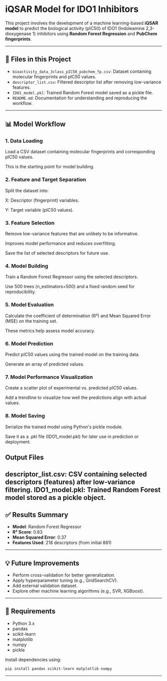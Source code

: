 # iQSAR Model for IDO1 Inhibitors

This project involves the development of a machine learning-based **iQSAR model** to predict the biological activity (pIC50) of IDO1 (Indoleamine 2,3-dioxygenase 1) inhibitors using **Random Forest Regression** and **PubChem fingerprints**.

---

## 📁 Files in this Project

- `bioactivity_data_3class_pIC50_pubchem_fp.csv`: Dataset containing molecular fingerprints and pIC50 values.
- `descriptor_list.csv`: Filtered descriptor list after removing low-variance features.
- `IDO1_model.pkl`: Trained Random Forest model saved as a pickle file.
- `README.md`: Documentation for understanding and reproducing the workflow.

---

## 📊 Model Workflow

### 1. Data Loading
Load a CSV dataset containing molecular fingerprints and corresponding pIC50 values.

This is the starting point for model building.

### 2. Feature and Target Separation
Split the dataset into:

X: Descriptor (fingerprint) variables.

Y: Target variable (pIC50 values).

### 3. Feature Selection
Remove low-variance features that are unlikely to be informative.

Improves model performance and reduces overfitting.

Save the list of selected descriptors for future use.

### 4. Model Building
Train a Random Forest Regressor using the selected descriptors.

Use 500 trees (n_estimators=500) and a fixed random seed for reproducibility.

### 5. Model Evaluation
Calculate the coefficient of determination (R²) and Mean Squared Error (MSE) on the training set.

These metrics help assess model accuracy.

### 6. Model Prediction
Predict pIC50 values using the trained model on the training data.

Generate an array of predicted values.

### 7. Model Performance Visualization
Create a scatter plot of experimental vs. predicted pIC50 values.

Add a trendline to visualize how well the predictions align with actual values.

### 8. Model Saving
Serialize the trained model using Python's pickle module.

Save it as a .pkl file (IDO1_model.pkl) for later use in prediction or deployment.

## Output Files
descriptor_list.csv: CSV containing selected descriptors (features) after low-variance filtering.
IDO1_model.pkl: Trained Random Forest model stored as a pickle object.
---

## ✅ Results Summary

- **Model**: Random Forest Regressor
- **R² Score**: 0.83
- **Mean Squared Error**: 0.37
- **Features Used**: 218 descriptors (from initial 881)

---

## 💡 Future Improvements

- Perform cross-validation for better generalization.
- Apply hyperparameter tuning (e.g., GridSearchCV).
- Add external validation dataset.
- Explore other machine learning algorithms (e.g., SVR, XGBoost).

---

## 📌 Requirements

- Python 3.x
- pandas
- scikit-learn
- matplotlib
- numpy
- pickle

Install dependencies using:
```bash
pip install pandas scikit-learn matplotlib numpy
```

---

